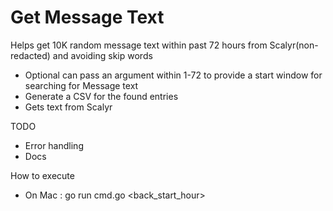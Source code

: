 # Get Message Text
Helps get 10K random message text within past 72 hours from Scalyr(non-redacted) and avoiding skip words

* Optional can pass an argument within 1-72 to provide a start window for searching for Message text
* Generate a CSV for the found entries
* Gets text from Scalyr

TODO
* Error handling 
* Docs

How to execute
* On Mac : go run cmd.go <back_start_hour>